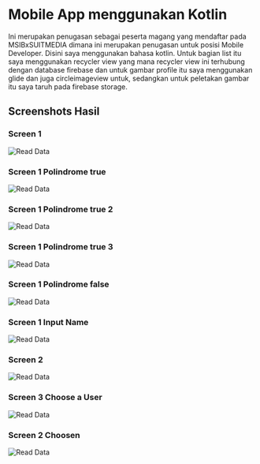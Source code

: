 
# Mobile App menggunakan Kotlin

Ini merupakan penugasan sebagai peserta magang yang mendaftar pada MSIBxSUITMEDIA dimana ini merupakan penugasan untuk posisi Mobile Developer.
Disini saya menggunakan bahasa kotlin. Untuk bagian list itu saya menggunakan recycler view yang mana recycler view 
ini terhubung dengan database firebase dan untuk gambar profile itu saya menggunakan glide dan juga circleimageview untuk, sedangkan untuk
peletakan gambar itu saya taruh pada firebase storage.


## Screenshots Hasil
### Screen 1
![Read Data](https://github.com/fellychandra/FellySuitmedia/blob/master/screenshoot/page%201.jpg?raw=true)

### Screen 1 Polindrome true
![Read Data](https://github.com/fellychandra/FellySuitmedia/blob/master/screenshoot/page%201%20palindrome%201.jpg?raw=true)

### Screen 1 Polindrome true 2
![Read Data](https://github.com/fellychandra/FellySuitmedia/blob/master/screenshoot/page%201%20palindrome%202.jpg?raw=true)

### Screen 1 Polindrome true 3
![Read Data](https://github.com/fellychandra/FellySuitmedia/blob/master/screenshoot/page%201%20palindrome%203.jpg?raw=true)

### Screen 1 Polindrome false
![Read Data](https://github.com/fellychandra/FellySuitmedia/blob/master/screenshoot/page%201%20notpalindrome.jpg?raw=true)

### Screen 1 Input Name
![Read Data](https://github.com/fellychandra/FellySuitmedia/blob/master/screenshoot/page%201%20name%20input.jpg?raw=true)

### Screen 2
![Read Data](https://github.com/fellychandra/FellySuitmedia/blob/master/screenshoot/page%202.jpg?raw=true)

### Screen 3 Choose a User
![Read Data](https://github.com/fellychandra/FellySuitmedia/blob/master/screenshoot/page%203%20choose.jpg?raw=true)

### Screen 2 Choosen
![Read Data](https://github.com/fellychandra/FellySuitmedia/blob/master/screenshoot/page%203%20choosed.jpg?raw=true)
